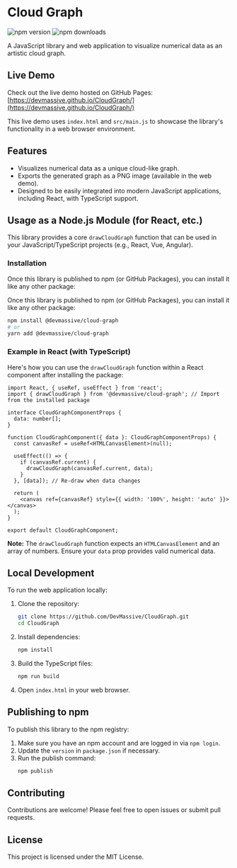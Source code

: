 # Cloud Graph

![npm version](https://img.shields.io/npm/v/@devmassive/cloud-graph) ![npm downloads](https://img.shields.io/npm/dm/@devmassive/cloud-graph)

A JavaScript library and web application to visualize numerical data as an artistic cloud graph.

## Live Demo

Check out the live demo hosted on GitHub Pages:
[https://devmassive.github.io/CloudGraph/](https://devmassive.github.io/CloudGraph/)

This live demo uses `index.html` and `src/main.js` to showcase the library's functionality in a web browser environment.

## Features

*   Visualizes numerical data as a unique cloud-like graph.
*   Exports the generated graph as a PNG image (available in the web demo).
*   Designed to be easily integrated into modern JavaScript applications, including React, with TypeScript support.

## Usage as a Node.js Module (for React, etc.)

This library provides a core `drawCloudGraph` function that can be used in your JavaScript/TypeScript projects (e.g., React, Vue, Angular).

### Installation

Once this library is published to npm (or GitHub Packages), you can install it like any other package:

Once this library is published to npm (or GitHub Packages), you can install it like any other package:

```bash
npm install @devmassive/cloud-graph
# or
yarn add @devmassive/cloud-graph
```

### Example in React (with TypeScript)

Here's how you can use the `drawCloudGraph` function within a React component after installing the package:

```tsx
import React, { useRef, useEffect } from 'react';
import { drawCloudGraph } from '@devmassive/cloud-graph'; // Import from the installed package

interface CloudGraphComponentProps {
  data: number[];
}

function CloudGraphComponent({ data }: CloudGraphComponentProps) {
  const canvasRef = useRef<HTMLCanvasElement>(null);

  useEffect(() => {
    if (canvasRef.current) {
      drawCloudGraph(canvasRef.current, data);
    }
  }, [data]); // Re-draw when data changes

  return (
    <canvas ref={canvasRef} style={{ width: '100%', height: 'auto' }}></canvas>
  );
}

export default CloudGraphComponent;
```

**Note:** The `drawCloudGraph` function expects an `HTMLCanvasElement` and an array of numbers. Ensure your `data` prop provides valid numerical data.

## Local Development

To run the web application locally:

1.  Clone the repository:
    ```bash
    git clone https://github.com/DevMassive/CloudGraph.git
    cd CloudGraph
    ```
2.  Install dependencies:
    ```bash
    npm install
    ```
3.  Build the TypeScript files:
    ```bash
    npm run build
    ```
4.  Open `index.html` in your web browser.

## Publishing to npm

To publish this library to the npm registry:

1.  Make sure you have an npm account and are logged in via `npm login`.
2.  Update the `version` in `package.json` if necessary.
3.  Run the publish command:
    ```bash
    npm publish
    ```

## Contributing

Contributions are welcome! Please feel free to open issues or submit pull requests.

## License

This project is licensed under the MIT License.